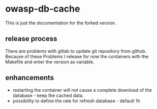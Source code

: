 # owasp-db-cache
This is just the documentation for the forked version.

## release process
There are problems with gitlab to update git repository from github. Because of these Problems I release for now
the containers with the Makefile and enter the version as variable.

## enhancements
- restarting the container will not cause a complete download of the database - keep the cached data.
- possibility to define the rate for refresh database - default 1h